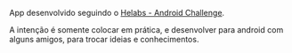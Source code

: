 App desenvolvido seguindo o [Helabs - Android Challenge](https://github.com/Helabs/android-challenge/blob/master/README.md).

A intenção é somente colocar em prática, e desenvolver para android com alguns amigos, para trocar ideias e conhecimentos.
